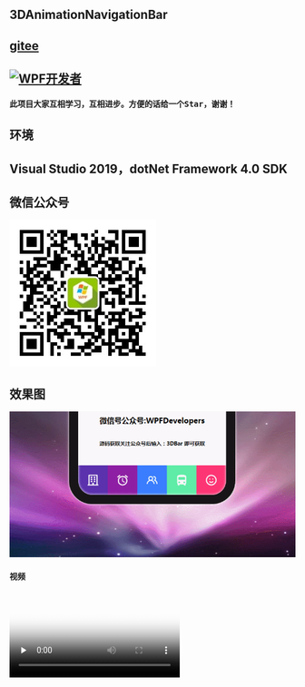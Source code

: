 
## 3DAnimationNavigationBar
## [gitee](https://gitee.com/yanjinhua/AnimationNavigationBar3D.git)

## <a target="_blank" href="https://qm.qq.com/cgi-bin/qm/qr?k=B61RFy2vvpaKLEDxaW6NsDpPZA-eSyFh&jump_from=webapi"><img border="0" src="https://pub.idqqimg.com/wpa/images/group.png" alt="WPF开发者" title="WPF开发者"></a>


#### 此项目大家互相学习，互相进步。方便的话给一个<kbd>Star</kbd>，谢谢！

## 环境

## Visual Studio 2019，dotNet Framework 4.0 SDK
 
## 微信公众号
<img src="/Images/wxgzh.jpg"/> 
 
## __效果图__ 

<img src="/Images/GIFBar.gif"/> 

#### 视频

<video id="video" controls="" preload="none" poster="/Images/3dBar.png">
<source id="mp4" src="/Images/3dBar.mp4" type="video/mp4">
</video>


